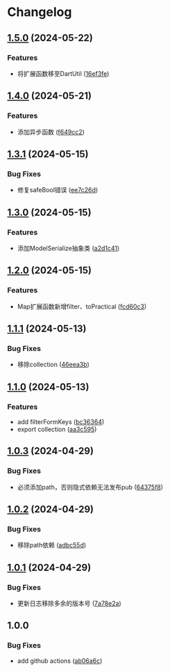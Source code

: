 # Changelog

## [1.5.0](https://github.com/luoyi58624/luoyi_dart_base/compare/v1.4.0...v1.5.0) (2024-05-22)


### Features

* 将扩展函数移至DartUtil ([16ef3fe](https://github.com/luoyi58624/luoyi_dart_base/commit/16ef3fe047ff903825d97fb89ad2e533f183db93))

## [1.4.0](https://github.com/luoyi58624/luoyi_dart_base/compare/v1.3.1...v1.4.0) (2024-05-21)


### Features

* 添加异步函数 ([f649cc2](https://github.com/luoyi58624/luoyi_dart_base/commit/f649cc2a481de3e3073c3dea87632409cdff7ef4))

## [1.3.1](https://github.com/luoyi58624/luoyi_dart_base/compare/v1.3.0...v1.3.1) (2024-05-15)


### Bug Fixes

* 修复safeBool错误 ([ee7c26d](https://github.com/luoyi58624/luoyi_dart_base/commit/ee7c26d5110bcdb4bf3bd4c528af6fb7bef4f2d9))

## [1.3.0](https://github.com/luoyi58624/luoyi_dart_base/compare/v1.2.0...v1.3.0) (2024-05-15)


### Features

* 添加ModelSerialize抽象类 ([a2d1c41](https://github.com/luoyi58624/luoyi_dart_base/commit/a2d1c410f7fcd39e414e3f4d16e68e0dd266481f))

## [1.2.0](https://github.com/luoyi58624/luoyi_dart_base/compare/v1.1.1...v1.2.0) (2024-05-15)


### Features

* Map扩展函数新增filter、toPractical ([fcd60c3](https://github.com/luoyi58624/luoyi_dart_base/commit/fcd60c3615b78a806903a808542c84261feb6a44))

## [1.1.1](https://github.com/luoyi58624/luoyi_dart_base/compare/v1.1.0...v1.1.1) (2024-05-13)


### Bug Fixes

* 移除collection ([46eea3b](https://github.com/luoyi58624/luoyi_dart_base/commit/46eea3bd0895ef0fa95122d418c7e330a677a66c))

## [1.1.0](https://github.com/luoyi58624/luoyi_dart_base/compare/v1.0.3...v1.1.0) (2024-05-13)


### Features

* add filterFormKeys ([bc36364](https://github.com/luoyi58624/luoyi_dart_base/commit/bc36364a38d578f72c081f336954e03b9c7a27c6))
* export collection ([aa3c595](https://github.com/luoyi58624/luoyi_dart_base/commit/aa3c59507f291a20eb1b980a7d08db56019559cb))

## [1.0.3](https://github.com/luoyi58624/luoyi_dart_base/compare/v1.0.2...v1.0.3) (2024-04-29)


### Bug Fixes

* 必须添加path，否则隐式依赖无法发布pub ([64375f8](https://github.com/luoyi58624/luoyi_dart_base/commit/64375f8a7be1a25bafbce9e78ab179c5756b6059))

## [1.0.2](https://github.com/luoyi58624/luoyi_dart_base/compare/v1.0.1...v1.0.2) (2024-04-29)


### Bug Fixes

* 移除path依赖 ([adbc55d](https://github.com/luoyi58624/luoyi_dart_base/commit/adbc55df0e0a44c39a6d3a7f5a9cd4b4f18c5af8))

## [1.0.1](https://github.com/luoyi58624/luoyi_dart_base/compare/v1.0.0...v1.0.1) (2024-04-29)


### Bug Fixes

* 更新日志移除多余的版本号 ([7a78e2a](https://github.com/luoyi58624/luoyi_dart_base/commit/7a78e2aa394806e34446e63d25d71527f81a2e7a))

## 1.0.0


### Bug Fixes

* add github actions ([ab06a6c](https://github.com/luoyi58624/luoyi_dart_base/commit/ab06a6c9d24062da444f19478d8e249c20b0e3f9))
